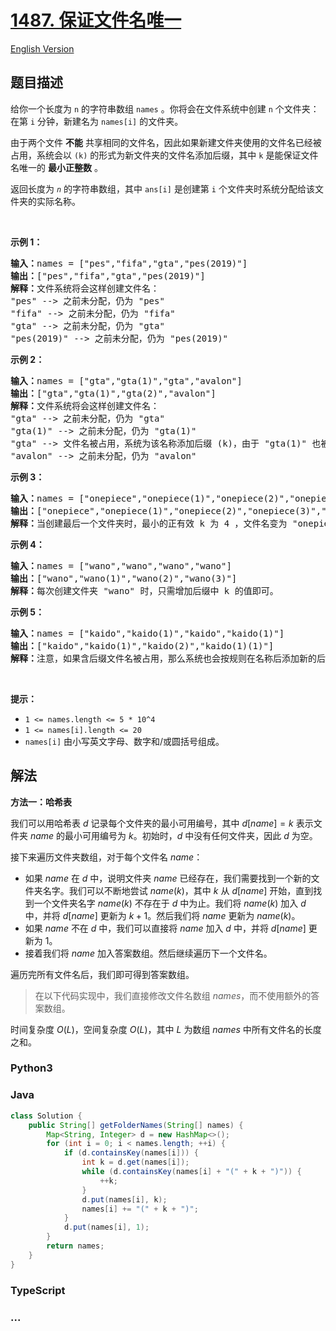 # [1487. 保证文件名唯一](https://leetcode.cn/problems/making-file-names-unique)

[English Version](/solution/1400-1499/1487.Making%20File%20Names%20Unique/README_EN.md)

## 题目描述

<!-- 这里写题目描述 -->

<p>给你一个长度为 <code>n</code> 的字符串数组 <code>names</code> 。你将会在文件系统中创建 <code>n</code> 个文件夹：在第 <code>i</code> 分钟，新建名为 <code>names[i]</code> 的文件夹。</p>

<p>由于两个文件 <strong>不能</strong> 共享相同的文件名，因此如果新建文件夹使用的文件名已经被占用，系统会以 <code>(k)</code> 的形式为新文件夹的文件名添加后缀，其中 <code>k</code> 是能保证文件名唯一的 <strong>最小正整数</strong> 。</p>

<p>返回长度为<em> <code>n</code></em> 的字符串数组，其中 <code>ans[i]</code> 是创建第 <code>i</code> 个文件夹时系统分配给该文件夹的实际名称。</p>

<p>&nbsp;</p>

<p><strong>示例 1：</strong></p>

<pre><strong>输入：</strong>names = [&quot;pes&quot;,&quot;fifa&quot;,&quot;gta&quot;,&quot;pes(2019)&quot;]
<strong>输出：</strong>[&quot;pes&quot;,&quot;fifa&quot;,&quot;gta&quot;,&quot;pes(2019)&quot;]
<strong>解释：</strong>文件系统将会这样创建文件名：
&quot;pes&quot; --&gt; 之前未分配，仍为 &quot;pes&quot;
&quot;fifa&quot; --&gt; 之前未分配，仍为 &quot;fifa&quot;
&quot;gta&quot; --&gt; 之前未分配，仍为 &quot;gta&quot;
&quot;pes(2019)&quot; --&gt; 之前未分配，仍为 &quot;pes(2019)&quot;
</pre>

<p><strong>示例 2：</strong></p>

<pre><strong>输入：</strong>names = [&quot;gta&quot;,&quot;gta(1)&quot;,&quot;gta&quot;,&quot;avalon&quot;]
<strong>输出：</strong>[&quot;gta&quot;,&quot;gta(1)&quot;,&quot;gta(2)&quot;,&quot;avalon&quot;]
<strong>解释：</strong>文件系统将会这样创建文件名：
&quot;gta&quot; --&gt; 之前未分配，仍为 &quot;gta&quot;
&quot;gta(1)&quot; --&gt; 之前未分配，仍为 &quot;gta(1)&quot;
&quot;gta&quot; --&gt; 文件名被占用，系统为该名称添加后缀 (k)，由于 &quot;gta(1)&quot; 也被占用，所以 k = 2 。实际创建的文件名为 &quot;gta(2)&quot; 。
&quot;avalon&quot; --&gt; 之前未分配，仍为 &quot;avalon&quot;
</pre>

<p><strong>示例 3：</strong></p>

<pre><strong>输入：</strong>names = [&quot;onepiece&quot;,&quot;onepiece(1)&quot;,&quot;onepiece(2)&quot;,&quot;onepiece(3)&quot;,&quot;onepiece&quot;]
<strong>输出：</strong>[&quot;onepiece&quot;,&quot;onepiece(1)&quot;,&quot;onepiece(2)&quot;,&quot;onepiece(3)&quot;,&quot;onepiece(4)&quot;]
<strong>解释：</strong>当创建最后一个文件夹时，最小的正有效 k 为 4 ，文件名变为 &quot;onepiece(4)&quot;。
</pre>

<p><strong>示例 4：</strong></p>

<pre><strong>输入：</strong>names = [&quot;wano&quot;,&quot;wano&quot;,&quot;wano&quot;,&quot;wano&quot;]
<strong>输出：</strong>[&quot;wano&quot;,&quot;wano(1)&quot;,&quot;wano(2)&quot;,&quot;wano(3)&quot;]
<strong>解释：</strong>每次创建文件夹 &quot;wano&quot; 时，只需增加后缀中 k 的值即可。</pre>

<p><strong>示例 5：</strong></p>

<pre><strong>输入：</strong>names = [&quot;kaido&quot;,&quot;kaido(1)&quot;,&quot;kaido&quot;,&quot;kaido(1)&quot;]
<strong>输出：</strong>[&quot;kaido&quot;,&quot;kaido(1)&quot;,&quot;kaido(2)&quot;,&quot;kaido(1)(1)&quot;]
<strong>解释：</strong>注意，如果含后缀文件名被占用，那么系统也会按规则在名称后添加新的后缀 (k) 。
</pre>

<p>&nbsp;</p>

<p><strong>提示：</strong></p>

<ul>
	<li><code>1 &lt;= names.length &lt;= 5 * 10^4</code></li>
	<li><code>1 &lt;= names[i].length &lt;= 20</code></li>
	<li><code>names[i]</code> 由小写英文字母、数字和/或圆括号组成。</li>
</ul>

## 解法

<!-- 这里可写通用的实现逻辑 -->

**方法一：哈希表**

我们可以用哈希表 $d$ 记录每个文件夹的最小可用编号，其中 $d[name] = k$ 表示文件夹 $name$ 的最小可用编号为 $k$。初始时，$d$ 中没有任何文件夹，因此 $d$ 为空。

接下来遍历文件夹数组，对于每个文件名 $name$：

-   如果 $name$ 在 $d$ 中，说明文件夹 $name$ 已经存在，我们需要找到一个新的文件夹名字。我们可以不断地尝试 $name(k)$，其中 $k$ 从 $d[name]$ 开始，直到找到一个文件夹名字 $name(k)$ 不存在于 $d$ 中为止。我们将 $name(k)$ 加入 $d$ 中，并将 $d[name]$ 更新为 $k + 1$。然后我们将 $name$ 更新为 $name(k)$。
-   如果 $name$ 不在 $d$ 中，我们可以直接将 $name$ 加入 $d$ 中，并将 $d[name]$ 更新为 $1$。
-   接着我们将 $name$ 加入答案数组。然后继续遍历下一个文件名。

遍历完所有文件名后，我们即可得到答案数组。

> 在以下代码实现中，我们直接修改文件名数组 $names$，而不使用额外的答案数组。

时间复杂度 $O(L)$，空间复杂度 $O(L)$，其中 $L$ 为数组 $names$ 中所有文件名的长度之和。

<!-- tabs:start -->

### **Python3**

<!-- 这里可写当前语言的特殊实现逻辑 -->



### **Java**

<!-- 这里可写当前语言的特殊实现逻辑 -->

```java
class Solution {
    public String[] getFolderNames(String[] names) {
        Map<String, Integer> d = new HashMap<>();
        for (int i = 0; i < names.length; ++i) {
            if (d.containsKey(names[i])) {
                int k = d.get(names[i]);
                while (d.containsKey(names[i] + "(" + k + ")")) {
                    ++k;
                }
                d.put(names[i], k);
                names[i] += "(" + k + ")";
            }
            d.put(names[i], 1);
        }
        return names;
    }
}
```









### **TypeScript**



### **...**

```

```


